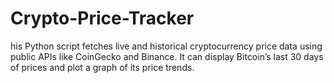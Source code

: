 # Crypto-Price-Tracker
his Python script fetches live and historical cryptocurrency price data using public APIs like CoinGecko and Binance. It can display Bitcoin’s last 30 days of prices and plot a graph of its price trends.
